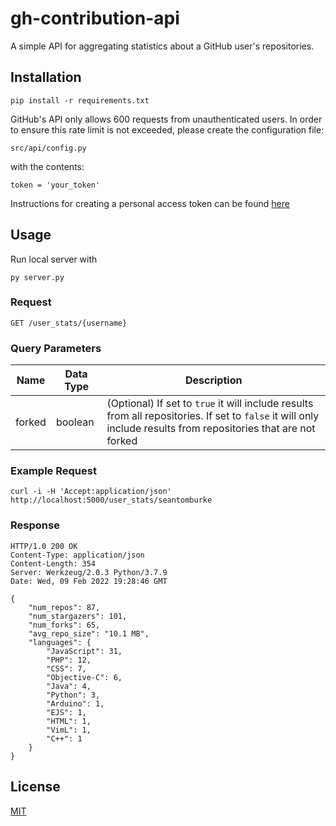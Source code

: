# gh-contribution-api

A simple API for aggregating statistics about a GitHub user's repositories.

## Installation

`pip install -r requirements.txt`

GitHub's API only allows 600 requests from unauthenticated users. In order to ensure this rate limit is not exceeded, please create the configuration file:

`src/api/config.py`

with the contents:

`token = 'your_token'`

Instructions for creating a personal access token can be found [here](https://docs.github.com/en/authentication/keeping-your-account-and-data-secure/creating-a-personal-access-token)

## Usage

Run local server with 

`py server.py`

### Request
`GET /user_stats/{username}`

### Query Parameters

| Name   | Data Type | Description |
| ------ | --------- | ----------- |
| forked | boolean   | (Optional) If set to `true` it will include results from all repositories. If set to `false` it will only include results from repositories that are not forked


### Example Request

`curl -i -H 'Accept:application/json' http://localhost:5000/user_stats/seantomburke`

### Response


    HTTP/1.0 200 OK
    Content-Type: application/json
    Content-Length: 354
    Server: Werkzeug/2.0.3 Python/3.7.9
    Date: Wed, 09 Feb 2022 19:28:46 GMT

    {
        "num_repos": 87,
        "num_stargazers": 101,
        "num_forks": 65,
        "avg_repo_size": "10.1 MB",
        "languages": {
            "JavaScript": 31,
            "PHP": 12,
            "CSS": 7,
            "Objective-C": 6,
            "Java": 4,
            "Python": 3,
            "Arduino": 1,
            "EJS": 1,
            "HTML": 1,
            "VimL": 1,
            "C++": 1
        }
    }


## License
[MIT](https://choosealicense.com/licenses/mit/)